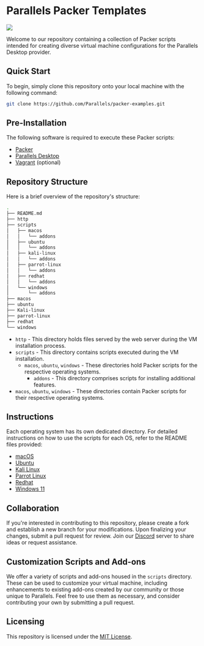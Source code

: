 # Parallels Packer Templates

[![](https://dcbadge.vercel.app/api/server/etqdafGvjK?style=flat&theme=default)](https://discord.gg/etqdafGvjK)

Welcome to our repository containing a collection of Packer scripts intended for creating diverse virtual machine configurations for the Parallels Desktop provider. 

## Quick Start

To begin, simply clone this repository onto your local machine with the following command:

```bash
git clone https://github.com/Parallels/packer-examples.git
```

## Pre-Installation

The following software is required to execute these Packer scripts:

* [Packer](https://www.packer.io/)
* [Parallels Desktop](https://www.parallels.com/products/desktop/)
* [Vagrant](https://www.vagrantup.com/) (optional)

## Repository Structure

Here is a brief overview of the repository's structure:

```bash
.
├── README.md
├── http
├── scripts
│   ├── macos
│   │   └── addons
│   ├── ubuntu
│   │   └── addons
│   ├── kali-linux
│   │   └── addons
│   ├── parrot-linux
│   │   └── addons
│   ├── redhat
│   │   └── addons
│   └── windows
│       └── addons
├── macos
├── ubuntu
├── Kali-linux
├── parrot-linux
├── redhat
└── windows
```

* `http` - This directory holds files served by the web server during the VM installation process.
* `scripts` - This directory contains scripts executed during the VM installation.
  * `macos`, `ubuntu`, `windows` - These directories hold Packer scripts for the respective operating systems.
    * `addons` - This directory comprises scripts for installing additional features.
* `macos`, `ubuntu`, `windows` - These directories contain Packer scripts for their respective operating systems.

## Instructions

Each operating system has its own dedicated directory. For detailed instructions on how to use the scripts for each OS, refer to the README files provided:

* [macOS](macos/README.md)
* [Ubuntu](ubuntu/README.md)
* [Kali Linux](kali-linux/README.md)
* [Parrot Linux](parrot-linux/README.md)
* [Redhat](redhat/README.md)
* [Windows 11](windows/README.md)

## Collaboration

If you're interested in contributing to this repository, please create a fork and establish a new branch for your modifications. Upon finalizing your changes, submit a pull request for review. Join our [Discord](https://discord.gg/etqdafGvjK) server to share ideas or request assistance.

## Customization Scripts and Add-ons

We offer a variety of scripts and add-ons housed in the `scripts` directory. These can be used to customize your virtual machine, including enhancements to existing add-ons created by our community or those unique to Parallels. Feel free to use them as necessary, and consider contributing your own by submitting a pull request.

## Licensing

This repository is licensed under the [MIT License](LICENSE).
